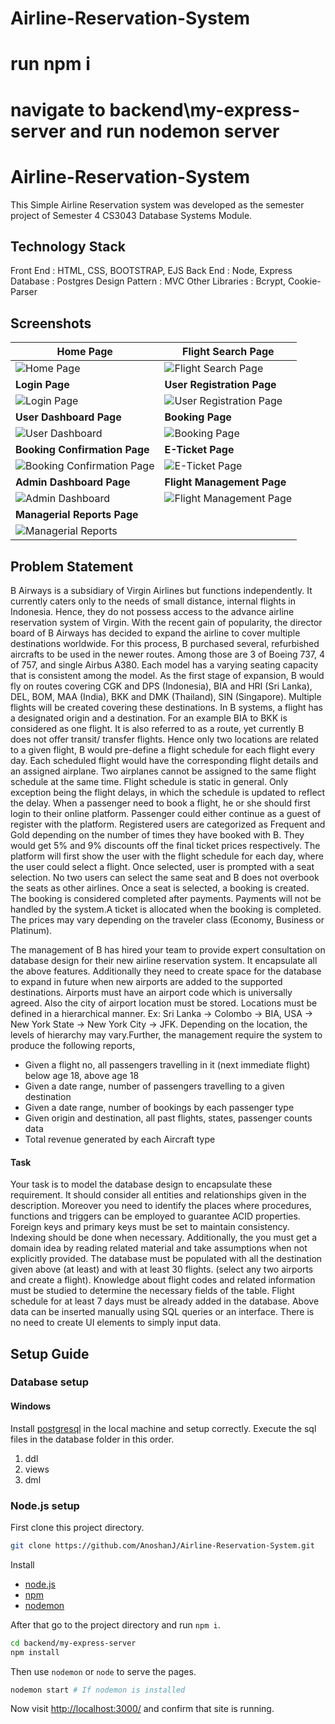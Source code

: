 # Airline-Reservation-System
# run npm i
# navigate to backend\my-express-server and run nodemon server

# Airline-Reservation-System

This Simple Airline Reservation system was developed as the semester project of Semester 4 CS3043 Database Systems Module.

## Technology Stack

Front End : HTML, CSS, BOOTSTRAP, EJS
Back End : Node, Express
Database : Postgres
Design Pattern : MVC
Other Libraries : Bcrypt, Cookie-Parser

## Screenshots

| **Home Page**                                            | **Flight Search Page**                                             |
| -------------------------------------------------------- | -------------------------------------------------------            |
| ![Home Page](screenshots/homepage.jpeg)                    | ![Flight Search Page](screenshots/guest_search.jpeg)                   |
| **Login Page**                                         | **User Registration Page**                                        |
| ![Login Page](screenshots/login.jpeg)              | ![User Registration Page](screenshots/user_registration.jpeg)             |
| **User Dashboard Page**                                         | **Booking Page**                                        |
| ![User Dashboard](screenshots/user_dashboard.jpeg)              | ![Booking Page](screenshots/book_flight.jpeg)             |
| **Booking Confirmation Page**                                         | **E-Ticket Page**                                        |
| ![Booking Confirmation Page](screenshots/booking_confirmation.jpeg)              | ![E-Ticket Page](screenshots/eticket.jpeg)             |
| **Admin Dashboard Page**                                           |**Flight Management Page**                                           |
| ![Admin Dashboard](screenshots/admin_dashboard.jpeg)                  |   ![Flight Management Page](screenshots/flight_management.jpeg)    |  
| **Managerial Reports Page**                                           |
| ![Managerial Reports](screenshots/manager_reports.jpeg)                  | 

## Problem Statement

B Airways is a subsidiary of Virgin Airlines but functions independently. It currently caters only to the needs of small distance, internal flights in Indonesia. Hence, they do not possess access to the advance airline reservation system of Virgin. With the recent gain of popularity, the director board of B Airways has decided to expand the airline to cover multiple destinations worldwide. For this process, B purchased several, refurbished aircrafts to be used in the newer routes. Among those are 3 of Boeing 737, 4 of 757, and single Airbus A380. Each model has a varying seating capacity that is consistent among the model. As the first stage of expansion, B would fly on routes covering CGK and DPS (Indonesia), BIA and HRI (Sri Lanka), DEL, BOM, MAA (India), BKK and DMK (Thailand), SIN (Singapore). Multiple flights will be created covering these destinations. In B systems, a flight has a designated origin and a destination. For an example BIA to BKK is considered as one flight. It is also referred to as a route, yet currently B does not offer transit/ transfer flights. Hence only two locations are related to a given flight, B would pre-define a flight schedule for each flight every day. Each scheduled flight would have the corresponding flight details and an assigned airplane. Two airplanes cannot be assigned to the same flight schedule at the same time. Flight schedule is static in general. Only exception being the flight delays, in which the schedule is updated to reflect the delay. When a passenger need to book a flight, he or she should first login to their online platform. Passenger could either continue as a guest of register with the platform. Registered users are categorized as Frequent and Gold depending on the number of times they have booked with B. They would get 5% and 9% discounts off the final ticket prices respectively. The platform will first show the user with the flight schedule for each day, where the user could select a flight. Once selected, user is prompted with a seat selection. No two users can select the same seat and B does not overbook the seats as other airlines. Once a seat is selected, a booking is created. The booking is considered completed after payments. Payments will not be handled by the system.A ticket is allocated when the booking is completed. The prices may vary depending on the traveler class (Economy, Business or Platinum).

The management of B has hired your team to provide expert consultation on database design for their new airline reservation system. It encapsulate all the above features. Additionally they need to create space for the database to expand in future when new airports are added to the supported destinations. Airports must have an airport code which is universally agreed. Also the city of airport location must be stored. Locations must be defined in a hierarchical manner.
Ex: Sri Lanka → Colombo → BIA, USA → New York State → New York City → JFK.
Depending on the location, the levels of hierarchy may vary.Further, the management require the system to produce the following reports,
- Given a flight no, all passengers travelling in it (next immediate flight) below age 18,
above age 18
- Given a date range, number of passengers travelling to a given destination
- Given a date range, number of bookings by each passenger type
- Given origin and destination, all past flights, states, passenger counts data
- Total revenue generated by each Aircraft type
#### Task
Your task is to model the database design to encapsulate these requirement. It should consider all entities and relationships given in the description. Moreover you need to identify the places where procedures, functions and triggers can be employed to guarantee ACID properties. Foreign keys and primary keys must be set to maintain consistency. Indexing should be done when necessary. Additionally, the you must get a domain idea by reading related material and take assumptions when not explicitly provided. The database must be populated with all the destination given above (at least) and with at least 30 flights. (select any two airports and create a flight). Knowledge about flight codes and related information must be studied to determine the necessary fields of the table. Flight schedule for at least 7 days must be already added in the database. Above data can be inserted manually using SQL queries or an interface. There is no need to create UI elements to simply input data.

## Setup Guide

### Database setup

#### Windows

Install [postgresql](https://www.postgresql.org/) in the local machine and setup correctly.
Execute the sql files in the database folder in this order.
1. ddl
2. views
3. dml

### Node.js setup

First clone this project directory.

```bash
git clone https://github.com/AnoshanJ/Airline-Reservation-System.git
```

Install

* [node.js](https://nodejs.org/en/)
* [npm](https://www.npmjs.com/get-npm)
* [nodemon](https://www.npmjs.com/package/nodemon)

 After that go to the project directory and run `npm i`.

```bash
cd backend/my-express-server
npm install
```

Then use `nodemon` or `node` to serve the pages.

```bash
nodemon start # If nodemon is installed
```

Now visit <http://localhost:3000/> and confirm that site is running.
